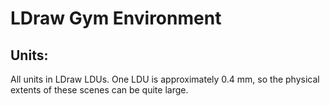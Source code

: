 # LDraw Gym Environment

## Units:
All units in LDraw LDUs.  One LDU is approximately 0.4 mm, so the physical extents of these scenes can be quite large.
